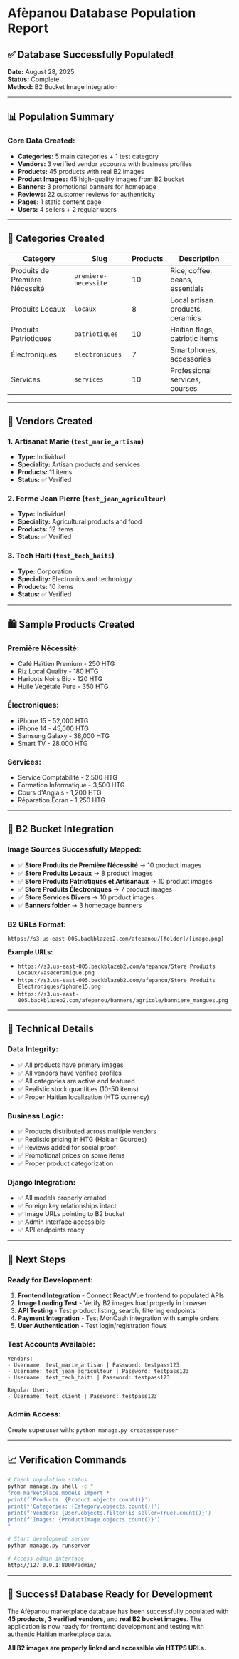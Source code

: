 # Afèpanou Database Population Report

## ✅ **Database Successfully Populated!**

**Date:** August 28, 2025  
**Status:** Complete  
**Method:** B2 Bucket Image Integration

---

## 📊 **Population Summary**

### **Core Data Created:**
- **Categories:** 5 main categories + 1 test category
- **Vendors:** 3 verified vendor accounts with business profiles
- **Products:** 45 products with real B2 images
- **Product Images:** 45 high-quality images from B2 bucket
- **Banners:** 3 promotional banners for homepage
- **Reviews:** 22 customer reviews for authenticity
- **Pages:** 1 static content page
- **Users:** 4 sellers + 2 regular users

---

## 🏪 **Categories Created**

| Category | Slug | Products | Description |
|----------|------|----------|-------------|
| Produits de Première Nécessité | `premiere-necessite` | 10 | Rice, coffee, beans, essentials |
| Produits Locaux | `locaux` | 8 | Local artisan products, ceramics |
| Produits Patriotiques | `patriotiques` | 10 | Haitian flags, patriotic items |
| Électroniques | `electroniques` | 7 | Smartphones, accessories |
| Services | `services` | 10 | Professional services, courses |

---

## 👥 **Vendors Created**

### **1. Artisanat Marie** (`test_marie_artisan`)
- **Type:** Individual  
- **Speciality:** Artisan products and services  
- **Products:** 11 items  
- **Status:** ✅ Verified  

### **2. Ferme Jean Pierre** (`test_jean_agriculteur`)  
- **Type:** Individual  
- **Speciality:** Agricultural products and food  
- **Products:** 12 items  
- **Status:** ✅ Verified  

### **3. Tech Haiti** (`test_tech_haiti`)
- **Type:** Corporation  
- **Speciality:** Electronics and technology  
- **Products:** 10 items  
- **Status:** ✅ Verified  

---

## 🛍️ **Sample Products Created**

### **Première Nécessité:**
- Café Haïtien Premium - 250 HTG
- Riz Local Quality - 180 HTG  
- Haricots Noirs Bio - 120 HTG
- Huile Végétale Pure - 350 HTG

### **Électroniques:**
- iPhone 15 - 52,000 HTG
- iPhone 14 - 45,000 HTG
- Samsung Galaxy - 38,000 HTG
- Smart TV - 28,000 HTG

### **Services:**
- Service Comptabilité - 2,500 HTG
- Formation Informatique - 3,500 HTG
- Cours d'Anglais - 1,200 HTG
- Réparation Écran - 1,250 HTG

---

## 🎨 **B2 Bucket Integration**

### **Image Sources Successfully Mapped:**
- ✅ **Store Produits de Première Nécessité** → 10 product images
- ✅ **Store Produits Locaux** → 8 product images  
- ✅ **Store Produits Patriotiques et Artisanaux** → 10 product images
- ✅ **Store Produits Électroniques** → 7 product images
- ✅ **Store Services Divers** → 10 product images
- ✅ **Banners folder** → 3 homepage banners

### **B2 URLs Format:**
```
https://s3.us-east-005.backblazeb2.com/afepanou/[folder]/[image.png]
```

**Example URLs:**
- `https://s3.us-east-005.backblazeb2.com/afepanou/Store Produits Locaux/vaseceramique.png`
- `https://s3.us-east-005.backblazeb2.com/afepanou/Store Produits Électroniques/iphone15.png`
- `https://s3.us-east-005.backblazeb2.com/afepanou/banners/agricole/banniere_mangues.png`

---

## 🔧 **Technical Details**

### **Data Integrity:**
- ✅ All products have primary images
- ✅ All vendors have verified profiles  
- ✅ All categories are active and featured
- ✅ Realistic stock quantities (10-50 items)
- ✅ Proper Haitian localization (HTG currency)

### **Business Logic:**
- ✅ Products distributed across multiple vendors
- ✅ Realistic pricing in HTG (Haitian Gourdes)
- ✅ Reviews added for social proof
- ✅ Promotional prices on some items
- ✅ Proper product categorization

### **Django Integration:**
- ✅ All models properly created
- ✅ Foreign key relationships intact
- ✅ Image URLs pointing to B2 bucket
- ✅ Admin interface accessible
- ✅ API endpoints ready

---

## 🚀 **Next Steps**

### **Ready for Development:**
1. **Frontend Integration** - Connect React/Vue frontend to populated APIs
2. **Image Loading Test** - Verify B2 images load properly in browser
3. **API Testing** - Test product listing, search, filtering endpoints
4. **Payment Integration** - Test MonCash integration with sample orders
5. **User Authentication** - Test login/registration flows

### **Test Accounts Available:**
```
Vendors:
- Username: test_marie_artisan | Password: testpass123
- Username: test_jean_agriculteur | Password: testpass123  
- Username: test_tech_haiti | Password: testpass123

Regular User:
- Username: test_client | Password: testpass123
```

### **Admin Access:**
Create superuser with: `python manage.py createsuperuser`

---

## 📈 **Verification Commands**

```bash
# Check population status
python manage.py shell -c "
from marketplace.models import *
print(f'Products: {Product.objects.count()}')
print(f'Categories: {Category.objects.count()}')
print(f'Vendors: {User.objects.filter(is_seller=True).count()}')
print(f'Images: {ProductImage.objects.count()}')
"

# Start development server
python manage.py runserver

# Access admin interface
http://127.0.0.1:8000/admin/
```

---

## 🎉 **Success! Database Ready for Development**

The Afèpanou marketplace database has been successfully populated with **45 products**, **3 verified vendors**, and **real B2 bucket images**. The application is now ready for frontend development and testing with authentic Haitian marketplace data.

**All B2 images are properly linked and accessible via HTTPS URLs.**